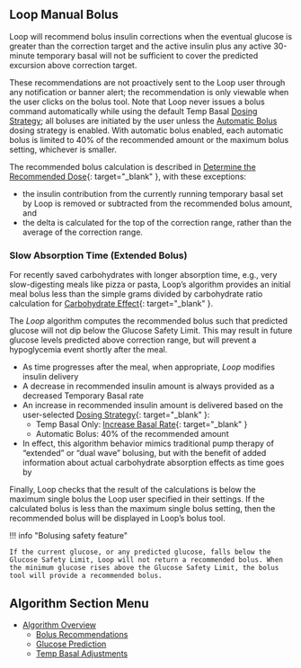 ## Loop Manual Bolus

Loop will recommend bolus insulin corrections when the eventual glucose is greater than the correction target and the active insulin plus any active 30-minute temporary basal will not be sufficient to cover the predicted excursion above correction target.

These recommendations are not proactively sent to the Loop user through any notification or banner alert; the recommendation is only viewable when the user clicks on the bolus tool. Note that Loop never issues a bolus command automatically while using the default Temp Basal [Dosing Strategy](../../loop-3/settings.md#dosing-strategy); all boluses are initiated by the user unless the [Automatic Bolus](../../loop-3/settings.md#automatic-bolus) dosing strategy is enabled. With automatic bolus enabled, each automatic bolus is limited to 40% of the recommended amount or the maximum bolus setting, whichever is smaller.

The recommended bolus calculation is described in [Determine the Recommended Dose](temp-basal.md#determine-the-recommended-bolus){: target="_blank" }, with these exceptions:

* the insulin contribution from the currently running temporary basal set by Loop is removed or subtracted from the recommended bolus amount, and  
* the delta is calculated for the top of the correction range, rather than the average of the correction range.

### Slow Absorption Time (Extended Bolus)

For recently saved carbohydrates with longer absorption time, e.g., very slow-digesting meals like pizza or pasta, Loop’s algorithm provides an initial meal bolus less than the simple grams divided by carbohydrate ratio calculation for [Carbohydrate Effect](prediction.md#carbohydrate-effect){: target="_blank" }.

The *Loop* algorithm computes the recommended bolus such that predicted glucose will not dip below the Glucose Safety Limit. This may result in future glucose levels predicted above correction range, but will prevent a hypoglycemia event shortly after the meal.

* As time progresses after the meal, when appropriate, *Loop* modifies insulin delivery
* A decrease in recommended insulin amount is always provided as a decreased Temporary Basal rate
* An increase in recommended insulin amount is delivered based on the user-selected [Dosing Strategy](../../loop-3/settings.md#dosing-strategy){: target="_blank" }:
    * Temp Basal Only: [Increase Basal Rate](temp-basal.md#increase-basal-rate){: target="_blank" }
    * Automatic Bolus: 40% of the recommended amount
* In effect, this algorithm behavior mimics traditional pump therapy of “extended” or “dual wave” bolusing, but with the benefit of added information about actual carbohydrate absorption effects as time goes by

Finally, Loop checks that the result of the calculations is below the maximum single bolus the Loop user specified in their settings. If the calculated bolus is less than the maximum single bolus setting, then the recommended bolus will be displayed in Loop’s bolus tool.

!!! info "Bolusing safety feature"

    If the current glucose, or any predicted glucose, falls below the Glucose Safety Limit, Loop will not return a recommended bolus. When the minimum glucose rises above the Glucose Safety Limit, the bolus tool will provide a recommended bolus.

## Algorithm Section Menu

* [Algorithm Overview](overview.md)
    * [Bolus Recommendations](bolus.md)
    * [Glucose Prediction](prediction.md)
    * [Temp Basal Adjustments](temp-basal.md)
